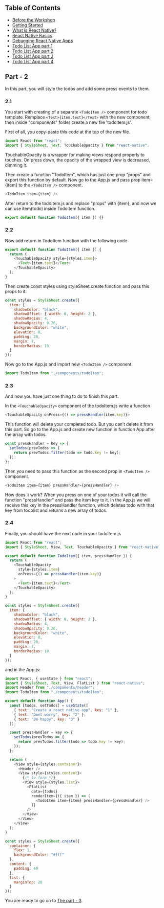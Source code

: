 ## Table of Contents

- [Before the Workshop](#Before-the-Workshop)
- [Getting Started](#Getting-Started)
- [What is React Native?](#What-is-React-Native?)
- [React Native Basics](#React-Native-Basics)
- [Debugging React Native Apps](#Debugging-React-Native-Apps)
- [Todo List App part 1](./To%20do%20list/Readme.md)
- [Todo List App part 2](./To%20do%20list/Part2.md)
- [Todo List App part 3](./To%20do%20list/Part3.md)
- [Todo List App part 4](./To%20do%20list/Part4.md)

## Part - 2

In this part, you will style the todos and add some press events to them.

### 2.1

You start with creating of a separate `<TodoItem />` component for todo template. Remplace
`<Text>{item.text}</Text>`
with the new component, then inside "components" folder create a new file 'todoItem.js'.

First of all, you copy-paste this code at the top of the new file.

```js
import React from "react";
import { StyleSheet, Text, TouchableOpacity } from "react-native";
```

TouchableOpacity is a wrapper for making views respond properly to touches. On press down, the opacity of the wrapped view is decreased, dimming it.

Then create a function "TodoItem", which has just one prop "props" and export this function by default. Now go to the App.js and pass prop item={item} to the `<TodoItem />` component.

```js
<TodoItem item={item} />
```

After return to the todoItem.js and replace "props" with {item}, and now we can use item(todo) inside TodoItem function.

```js
export default function TodoItem({ item }) {}
```

### 2.2

Now add return in TodoItem function with the following code

```js
export default function TodoItem({ item }) {
  return (
    <TouchableOpacity style={styles.item}>
      <Text>{item.text}</Text>
    </TouchableOpacity>
  );
}
```

Then create const styles using styleSheet.create function and pass this props to it:

```js
const styles = StyleSheet.create({
  item: {
    shadowColor: "black",
    shadowOffset: { width: 0, height: 2 },
    shadowRadius: 4,
    shadowOpacity: 0.26,
    backgroundColor: "white",
    elevation: 8,
    padding: 20,
    margin: 7,
    borderRadius: 10
  }
});
```

Now go to the App.js and import new `<TodoItem />` component.

```js
import TodoItem from "./components/todoItem";
```

### 2.3

And now you have just one thing to do to finish this part.

In the `<TouchableOpacity>` component of the todoItem.js write a function

```js
<TouchableOpacity onPress={() => pressHandler(item.key)}>
```

This function will delete your completed todo. But you can't delete it from this part. So go to the App.js and create new function in function App after the array with todos.

```js
const pressHandler = key => {
  setTodos(prevTodos => {
    return prevTodos.filter(todo => todo.key != key);
  });
};
```

Then you need to pass this function as the second prop in `<TodoItem />` component.

```js
<TodoItem item={item} pressHandler={pressHandler} />
```

How does it work?
When you press on one of your todos it will call the function "pressHandler" and pass the item key to it. In the App.js we will receive this key in the pressHandler function, which deletes todo with that key from todolist and returns a new array of todos.

### 2.4

Finally, you should have the next code in your todoItem.js

```js
import React from "react";
import { StyleSheet, View, Text, TouchableOpacity } from "react-native";

export default function TodoItem({ item, pressHandler }) {
  return (
    <TouchableOpacity
      style={styles.item}
      onPress={() => pressHandler(item.key)}
    >
      <Text>{item.text}</Text>
    </TouchableOpacity>
  );
}

const styles = StyleSheet.create({
  item: {
    shadowColor: "black",
    shadowOffset: { width: 0, height: 2 },
    shadowRadius: 4,
    shadowOpacity: 0.26,
    backgroundColor: "white",
    elevation: 8,
    padding: 20,
    margin: 7,
    borderRadius: 10
  }
});
```

and in the App.js:

```js
import React, { useState } from "react";
import { StyleSheet, Text, View, FlatList } from "react-native";
import Header from "./components/header";
import TodoItem from "./components/todoItem";

export default function App() {
  const [todos, setTodos] = useState([
    { text: "Create a react native app", key: "1" },
    { text: "Dont worry", key: "2" },
    { text: "Be happy", key: "3" }
  ]);

  const pressHandler = key => {
    setTodos(prevTodos => {
      return prevTodos.filter(todo => todo.key != key);
    });
  };

  return (
    <View style={styles.container}>
      <Header />
      <View style={styles.content}>
        {/* to form */}
        <View style={styles.list}>
          <FlatList
            data={todos}
            renderItem={({ item }) => (
              <TodoItem item={item} pressHandler={pressHandler} />
            )}
          />
        </View>
      </View>
    </View>
  );
}

const styles = StyleSheet.create({
  container: {
    flex: 1,
    backgroundColor: "#fff"
  },
  content: {
    padding: 40
  },
  list: {
    marginTop: 20
  }
});
```

You are ready to go on to [The part - 3](Part3.md).
